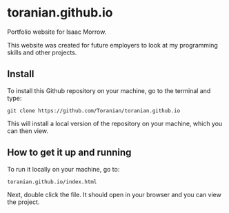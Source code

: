 # toranian.github.io
Portfolio website for Isaac Morrow.

This website was created for future employers to look at my programming skills and other projects. 

## Install
To install this Github repository on your machine, go to the terminal and type:
```
git clone https://github.com/Toranian/toranian.github.io
```
This will install a local version of the repository on your machine, which you can then view.

## How to get it up and running
To run it locally on your machine, go to:
```
toranian.github.io/index.html
```
Next, double click the file. It should open in your browser and you can view the project.


